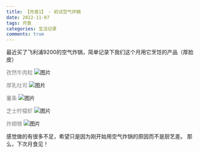 ```yaml
---
title: 【月食1】 - 初试空气炸锅
date: 2022-11-07
tags: 月食
categories: 生活记录
comments: true
---
```


最近买了飞利浦9200的空气炸锅，简单记录下我们这个月用它烹饪的产品（厚脸皮）
<!-- more -->
<font color=gray>孜然牛肉粒</font>
![图片](https://files.catbox.moe/wtqo56.jpg)

<font color=gray>厚乳吐司</font>
![图片](https://files.catbox.moe/kddeyw.jpg)

<font color=gray>薯条</font>
![图片](https://files.catbox.moe/jfpp4x.jpg)

<font color=gray>芝士柠檬虾</font>
![图片](https://files.catbox.moe/hhkq4z.jpg)

<font color=gray>炸翅根</font>
![图片](https://files.catbox.moe/hzx5nc.jpg)

感觉做的有很多不足，希望只是因为刚开始用空气炸锅的原因而不是厨艺差。
那么，下次月食见！
